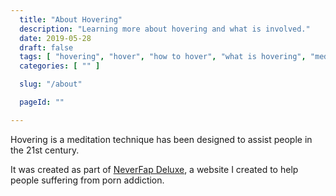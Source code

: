 ```yaml
---
  title: "About Hovering"
  description: "Learning more about hovering and what is involved."
  date: 2019-05-28
  draft: false
  tags: [ "hovering", "hover", "how to hover", "what is hovering", "meditation", "meditation technique", "porn addiction recovery", "neverfap deluxe", "neverfap" ]
  categories: [ "" ]

  slug: "/about"

  pageId: ""

---
```


Hovering is a meditation technique has been designed to assist people in the 21st century.

It was created as part of <a href="https://neverfapdeluxe.com/" class="link">NeverFap Deluxe</a>, a website I created to help people suffering from porn addiction.

